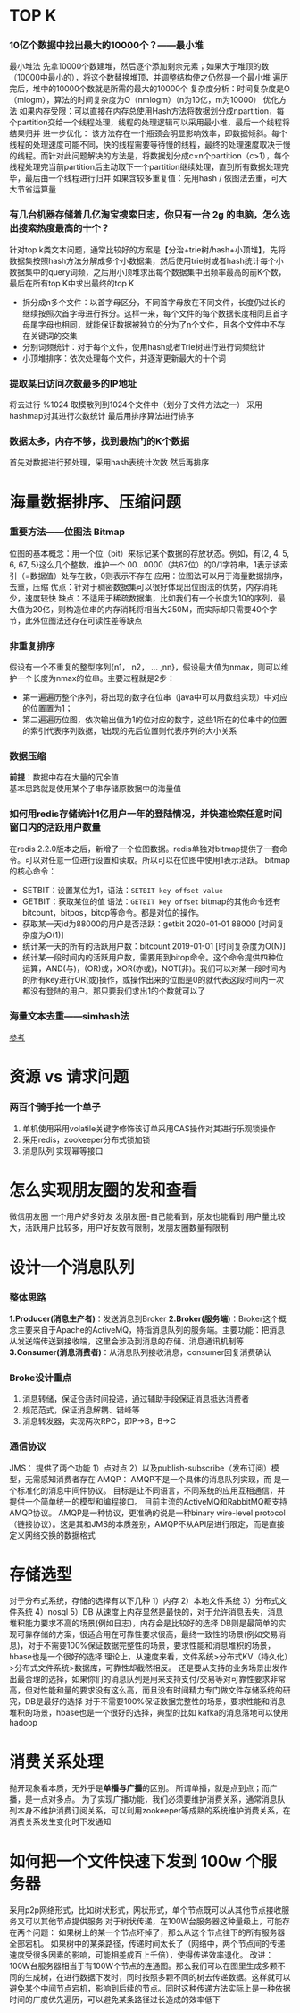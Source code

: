 # TOP K
### 10亿个数据中找出最大的10000个？——最小堆
最小堆法
	先拿10000个数建堆，然后逐个添加剩余元素；如果大于堆顶的数（10000中最小的），将这个数替换堆顶，并调整结构使之仍然是一个最小堆
	遍历完后，堆中的10000个数就是所需的最大的10000个
	复杂度分析：时间复杂度是O（mlogm），算法的时间复杂度为O（nmlogm）（n为10亿，m为10000）
优化方法
	如果内存受限：可以直接在内存总使用Hash方法将数据划分成npartition，每个partition交给一个线程处理，线程的处理逻辑可以采用最小堆，最后一个线程将结果归并
进一步优化：
	该方法存在一个瓶颈会明显影响效率，即数据倾斜。每个线程的处理速度可能不同，快的线程需要等待慢的线程，最终的处理速度取决于慢的线程。而针对此问题解决的方法是，将数据划分成c×n个partition（c>1），每个线程处理完当前partition后主动取下一个partition继续处理，直到所有数据处理完毕，最后由一个线程进行归并
如果含较多重复值：先用hash / 依图法去重，可大大节省运算量
### 有几台机器存储着几亿淘宝搜索日志，你只有一台 2g 的电脑，怎么选出搜索热度最高的十个？
针对top k类文本问题，通常比较好的方案是【分治+trie树/hash+小顶堆】，先将数据集按照hash方法分解成多个小数据集，然后使用trie树或者hash统计每个小数据集中的query词频，之后用小顶堆求出每个数据集中出频率最高的前K个数，最后在所有top K中求出最终的top K
- 拆分成n多个文件：以首字母区分，不同首字母放在不同文件，长度仍过长的继续按照次首字母进行拆分。这样一来，每个文件的每个数据长度相同且首字母尾字母也相同，就能保证数据被独立的分为了n个文件，且各个文件中不存在关键词的交集
- 分别词频统计：对于每个文件，使用hash或者Trie树进行进行词频统计
- 小顶堆排序：依次处理每个文件，并逐渐更新最大的十个词
### 提取某日访问次数最多的IP地址
将去进行 %1024 取模散列到1024个文件中（划分子文件方法之一）
采用hashmap对其进行次数统计 最后用排序算法进行排序
### 数据太多，内存不够，找到最热门的K个数据
首先对数据进行预处理，采用hash表统计次数 然后再排序
# 海量数据排序、压缩问题
### 重要方法——位图法 Bitmap
位图的基本概念：用一个位（bit）来标记某个数据的存放状态。例如，有{2, 4, 5, 6, 67, 5}这么几个整数，维护一个 00…0000（共67位）的0/1字符串，1表示该索引（=数据值）处存在数，0则表示不存在
应用：位图法可以用于海量数据排序，去重，压缩
优点：针对于稠密数据集可以很好体现出位图法的优势，内存消耗少，速度较快
缺点：不适用于稀疏数据集，比如我们有一个长度为10的序列，最大值为20亿，则构造位串的内存消耗将相当大250M，而实际却只需要40个字节，此外位图法还存在可读性差等缺点
### 非重复排序
假设有一个不重复的整型序列{n1， n2， ... ,nn}，假设最大值为nmax，则可以维护一个长度为nmax的位串。主要过程就是2步：
- 第一遍遍历整个序列，将出现的数字在位串（java中可以用数组实现）中对应的位置置为1；
- 第二遍遍历位图，依次输出值为1的位对应的数字，这些1所在的位串中的位置的索引代表序列数据，1出现的先后位置则代表序列的大小关系
### 数据压缩
**前提**：数据中存在大量的冗余值  
基本思路就是使用某个子串存储原数据中的海量值
### 如何用redis存储统计1亿用户一年的登陆情况，并快速检索任意时间窗口内的活跃用户数量
在redis 2.2.0版本之后，新增了一个位图数据。redis单独对bitmap提供了一套命令。可以对任意一位进行设置和读取。所以可以在位图中使用1表示活跃。
bitmap的核心命令：
- SETBIT：设置某位为1，语法：`SETBIT key offset value`
- GETBIT：获取某位的值  语法：`GETBIT key offset`
bitmap的其他命令还有bitcount，bitpos，bitop等命令。都是对位的操作。
- 获取某一天id为88000的用户是否活跃：getbit 2020-01-01 88000 [时间复杂度为O(1)]
- 统计某一天的所有的活跃用户数：bitcount 2019-01-01 [时间复杂度为O(N)]
- 统计某一段时间内的活跃用户数，需要用到bitop命令。这个命令提供四种位运算，AND(与)，(OR)或，XOR(亦或)，NOT(非)。我们可以对某一段时间内的所有key进行OR(或)操作，或操作出来的位图是0的就代表这段时间内一次都没有登陆的用户。那只要我们求出1的个数就可以了
### 海量文本去重——simhash法
[参考](https://cloud.tencent.com/developer/article/1379302?from=14588)
# 资源 vs 请求问题
### 两百个骑手抢一个单子
1. 单机使用采用volatile关键字修饰该订单采用CAS操作对其进行乐观锁操作
2. 采用redis，zookeeper分布式锁加锁
3. 消息队列 实现幂等接口
# 怎么实现朋友圈的发和查看
微信朋友圈 一个用户好多好友
发朋友圈-自己能看到，朋友也能看到
用户量比较大，活跃用户比较多，用户好友数有限制，发朋友圈数量有限制
# 设计一个消息队列
### 整体思路
**1.Producer(消息生产者)**：发送消息到Broker
**2.Broker(服务端)**：Broker这个概念主要来自于Apache的ActiveMQ，特指消息队列的服务端。主要功能：把消息从发送端传送到接收端，这里会涉及到消息的存储、消息通讯机制等
**3.Consumer(消息消费者)**：从消息队列接收消息，consumer回复消费确认
### Broke设计重点
1. 消息转储，保证合适时间投递，通过辅助手段保证消息抵达消费者
2. 规范范式，保证消息解耦、错峰等
3. 消息转发器，实现两次RPC，即P->B，B->C
### 通信协议
JMS：
提供了两个功能
1）点对点
2）以及publish-subscribe（发布订阅）模型，无需感知消费者存在
AMQP：
AMQP不是一个具体的消息队列实现，而 是一个标准化的消息中间件协议。
目标是让不同语言，不同系统的应用互相通信，并提供一个简单统一的模型和编程接口。 目前主流的ActiveMQ和RabbitMQ都支持AMQP协议。
AMQP是一种协议，更准确的说是一种binary wire-level protocol（链接协议）。这是其和JMS的本质差别，AMQP不从API层进行限定，而是直接定义网络交换的数据格式
# 存储选型
对于分布式系统，存储的选择有以下几种
1）内存
2）本地文件系统
3）分布式文件系统
4）nosql
5）DB
从速度上内存显然是最快的，对于允许消息丢失，消息堆积能力要求不高的场景(例如日志)，内存会是比较好的选择
DB则是最简单的实现可靠存储的方案，很适合用在可靠性要求很高，最终一致性的场景(例如交易消息)，对于不需要100%保证数据完整性的场景，要求性能和消息堆积的场景，hbase也是一个很好的选择
理论上，从速度来看，文件系统>分布式KV（持久化）>分布式文件系统>数据库，可靠性却截然相反。
还是要从支持的业务场景出发作出最合理的选择，如果你们的消息队列是用来支持支付/交易等对可靠性要求非常高，但对性能和量的要求没有这么高，而且没有时间精力专门做文件存储系统的研究，DB是最好的选择
对于不需要100%保证数据完整性的场景，要求性能和消息堆积的场景，hbase也是一个很好的选择，典型的比如 kafka的消息落地可以使用hadoop
# 消费关系处理
抛开现象看本质，无外乎是**单播与广播**的区别。
所谓单播，就是点到点；而广播，是一点对多点。
为了实现广播功能，我们必须要维护消费关系，通常消息队列本身不维护消费订阅关系，可以利用zookeeper等成熟的系统维护消费关系，在消费关系发生变化时下发通知
# 如何把一个文件快速下发到 100w 个服务器
采用p2p网络形式，比如树状形式，网状形式，单个节点既可以从其他节点接收服务又可以其他节点提供服务
对于树状传递，在100W台服务器这种量级上，可能存在两个问题：
如果树上的某一个节点坏掉了，那么从这个节点往下的所有服务器全部宕机。
如果树中的某条路径，传递时间太长了（网络中，两个节点间的传递速度受很多因素的影响，可能相差成百上千倍），使得传递效率退化。
改进：100W台服务器相当于有100W个节点的连通图。那么我们可以在图里生成多颗不同的生成树，在进行数据下发时，同时按照多颗不同的树去传递数据。这样就可以避免某个中间节点宕机，影响到后续的节点。同时这种传递方法实际上是一种依据时间的广度优先遍历，可以避免某条路径过长造成的效率低下
